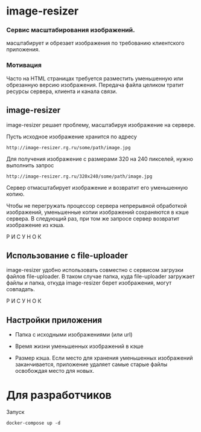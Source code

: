 # image-resizer

### Сервис масштабирования изображений.
масштабирует и обрезает изображения по требованию клиентского приложения.


### Мотивация

Часто на HTML страницах требуется разместить уменьшенную или обрезанную версию изображения. Передача файла целиком тратит ресурсы сервера, клиента и канала связи. 

##  image-resizer

image-resizer решает проблему, масштабируя изображение на сервере.

Пусть исходное изображение хранится по адресу

    http://image-resizer.rg.ru/some/path/image.jpg

    
Для получения изображение с размерами 320 на 240 пикселей, нужно выполнить запрос

    http://image-resizer.rg.ru/320x240/some/path/image.jpg

Сервер отмасштабирует изображение и возвратит его уменьшенную копию.

Чтобы не перегружать процессор сервера непрерывной обработкой изображений, уменьшенные копии изображений сохраняются в кэше сервера. В следующий раз, при том же запросе сервер возвратит изображение из кэша. 

Р И С У Н О К



## Использование с file-uploader

image-resizer удобно использовать совместно с сервисом загрузки файлов file-uploader. В таком случае папка, куда file-uploader загружает файлы и папка, откуда image-resizer берет изображения, могут совпадать.


Р И С У Н О К


## Настройки приложения

- Папка с исходными изображениями (или url)

- Время жизни уменьшенных изображений в кэше

- Размер кэша. Если место для хранения уменьшенных изображений заканчивается, приложение удаляет самые старые файлы освобождая место для новых.



 

#  Для разработчиков

Запуск

    docker-compose up -d


